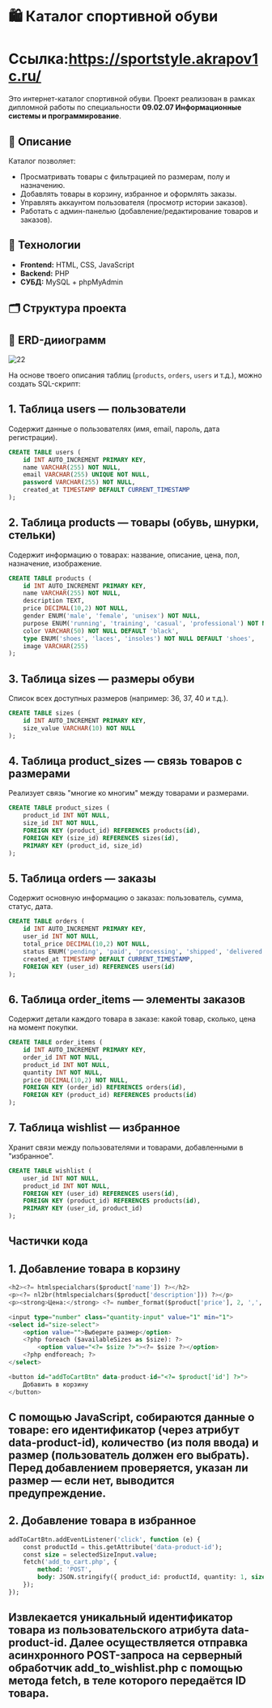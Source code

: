 # 🛍️ Каталог спортивной обуви 
# Ссылка:https://sportstyle.akrapov1c.ru/


Это интернет-каталог спортивной обуви. Проект реализован в рамках дипломной работы по специальности **09.02.07 Информационные системы и программирование**.

## 📌 Описание

Каталог позволяет:
- Просматривать товары с фильтрацией по размерам, полу и назначению.
- Добавлять товары в корзину, избранное и оформлять заказы.
- Управлять аккаунтом пользователя (просмотр истории заказов).
- Работать с админ-панелью (добавление/редактирование товаров и заказов).

## 🧩 Технологии

- **Frontend:** HTML, CSS, JavaScript
- **Backend:** PHP
- **СУБД:** MySQL + phpMyAdmin

## 🗂 Структура проекта

## 📃 ERD-дииограмм
![22](https://github.com/user-attachments/assets/8391a20d-a0b4-4baf-9f77-95292787ee5e)

На основе твоего описания таблиц (`products`, `orders`, `users` и т.д.), можно создать SQL-скрипт:

## 1. Таблица users — пользователи
Содержит данные о пользователях (имя, email, пароль, дата регистрации).
```sql
CREATE TABLE users (
    id INT AUTO_INCREMENT PRIMARY KEY,
    name VARCHAR(255) NOT NULL,
    email VARCHAR(255) UNIQUE NOT NULL,
    password VARCHAR(255) NOT NULL,
    created_at TIMESTAMP DEFAULT CURRENT_TIMESTAMP
);
```

## 2. Таблица products — товары (обувь, шнурки, стельки)
Содержит информацию о товарах: название, описание, цена, пол, назначение, изображение.
```sql
CREATE TABLE products (
    id INT AUTO_INCREMENT PRIMARY KEY,
    name VARCHAR(255) NOT NULL,
    description TEXT,
    price DECIMAL(10,2) NOT NULL,
    gender ENUM('male', 'female', 'unisex') NOT NULL,
    purpose ENUM('running', 'training', 'casual', 'professional') NOT NULL,
    color VARCHAR(50) NOT NULL DEFAULT 'black',
    type ENUM('shoes', 'laces', 'insoles') NOT NULL DEFAULT 'shoes',
    image VARCHAR(255)
);
```

## 3. Таблица sizes — размеры обуви
Список всех доступных размеров (например: 36, 37, 40 и т.д.).
```sql
CREATE TABLE sizes (
    id INT AUTO_INCREMENT PRIMARY KEY,
    size_value VARCHAR(10) NOT NULL
);
```

## 4. Таблица product_sizes — связь товаров с размерами
Реализует связь "многие ко многим" между товарами и размерами.
```sql
CREATE TABLE product_sizes (
    product_id INT NOT NULL,
    size_id INT NOT NULL,
    FOREIGN KEY (product_id) REFERENCES products(id),
    FOREIGN KEY (size_id) REFERENCES sizes(id),
    PRIMARY KEY (product_id, size_id)
);
```

## 5. Таблица orders — заказы
Содержит основную информацию о заказах: пользователь, сумма, статус, дата.
```sql
CREATE TABLE orders (
    id INT AUTO_INCREMENT PRIMARY KEY,
    user_id INT NOT NULL,
    total_price DECIMAL(10,2) NOT NULL,
    status ENUM('pending', 'paid', 'processing', 'shipped', 'delivered', 'cancelled') NOT NULL,
    created_at TIMESTAMP DEFAULT CURRENT_TIMESTAMP,
    FOREIGN KEY (user_id) REFERENCES users(id)
);
```

## 6. Таблица order_items — элементы заказов
Содержит детали каждого товара в заказе: какой товар, сколько, цена на момент покупки.
```sql
CREATE TABLE order_items (
    id INT AUTO_INCREMENT PRIMARY KEY,
    order_id INT NOT NULL,
    product_id INT NOT NULL,
    quantity INT NOT NULL,
    price DECIMAL(10,2) NOT NULL,
    FOREIGN KEY (order_id) REFERENCES orders(id),
    FOREIGN KEY (product_id) REFERENCES products(id)
);
```

## 7. Таблица wishlist — избранное
Хранит связи между пользователями и товарами, добавленными в "избранное".
```sql
CREATE TABLE wishlist (
    user_id INT NOT NULL,
    product_id INT NOT NULL,
    FOREIGN KEY (user_id) REFERENCES users(id),
    FOREIGN KEY (product_id) REFERENCES products(id),
    PRIMARY KEY (user_id, product_id)
);
```
## Частички кода 

## 1. Добавление товара в корзину 
```sql
<h2><?= htmlspecialchars($product['name']) ?></h2>
<p><?= nl2br(htmlspecialchars($product['description'])) ?></p>
<p><strong>Цена:</strong> <?= number_format($product['price'], 2, ',', ' ') ?> ₽</p>

<input type="number" class="quantity-input" value="1" min="1">
<select id="size-select">
    <option value="">Выберите размер</option>
    <?php foreach ($availableSizes as $size): ?>
        <option value="<?= $size ?>"><?= $size ?></option>
    <?php endforeach; ?>
</select>

<button id="addToCartBtn" data-product-id="<?= $product['id'] ?>">
    Добавить в корзину
</button>
```

## С помощью JavaScript, собираются данные о товаре: его идентификатор (через атрибут data-product-id), количество (из поля ввода) и размер (пользователь должен его выбрать). Перед добавлением проверяется, указан ли размер — если нет, выводится предупреждение.

## 2. Добавление товара в избранное 
```sql
addToCartBtn.addEventListener('click', function (e) {
    const productId = this.getAttribute('data-product-id');
    const size = selectedSizeInput.value;
    fetch('add_to_cart.php', {
        method: 'POST',
        body: JSON.stringify({ product_id: productId, quantity: 1, size: size })
    });
});
```

## Извлекается уникальный идентификатор товара из пользовательского атрибута data-product-id. Далее осуществляется отправка асинхронного POST-запроса на серверный обработчик add_to_wishlist.php с помощью метода fetch, в теле которого передаётся ID товара.
